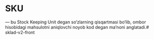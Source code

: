 # SKU
 — bu Stock Keeping Unit degan so‘zlarning qisqartmasi bo‘lib, ombor hisobidagi mahsulotni aniqlovchi noyob kod degan ma’noni anglatadi.# sklad-v2-front
